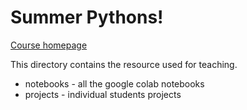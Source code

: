 # Summer Pythons!

[Course homepage](https://www.cyberdefendersprogram.com/cd-growthsector-python-academy/)

This directory contains the resource used for teaching.

* notebooks - all the google colab notebooks
* projects - individual students projects